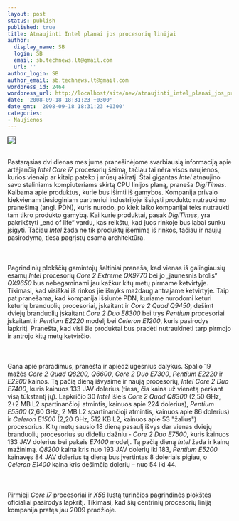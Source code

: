 ```yaml
---
layout: post
status: publish
published: true
title: Atnaujinti Intel planai jos procesorių linijai
author:
  display_name: SB
  login: SB
  email: sb.technews.lt@gmail.com
  url: ''
author_login: SB
author_email: sb.technews.lt@gmail.com
wordpress_id: 2464
wordpress_url: http://localhost/site/new/atnaujinti_intel_planai_jos_procesoriu_linijai/
date: '2008-09-18 18:31:23 +0300'
date_gmt: '2008-09-18 18:31:23 +0300'
categories:
- Naujienos
---
```

<div class="imgright"><img src="http://tbn0.google.com/images?q=tbn:UaKAh4jvWVwBlM:http://www.hardwaremania.com/news/images/stories/2008/cpu/_0e48-intel_logo1.jpg" border="1"></div>
<p><br>Pastarąsias dvi dienas mes jums pranešinėjome svarbiausią informaciją apie artėjančią <i>Intel Core i7</i> procesorių šeimą, tačiau tai nėra visos naujienos, kurios vienaip ar kitaip pateko į mūsų akiratį. Štai gigantas <i>Intel</i> atnaujino savo staliniams kompiuteriams skirtą CPU linijos planą, praneša <i>DigiTimes</i>. Kalbama apie produktus, kurie bus išimti iš gamybos. Kompanija privalo kiekvienam tiesioginiam partneriui industrijoje išsiųsti produkto nutraukimo pranešimą (angl. PDN), kuris nurodo, po kiek laiko kompanijai teks nutraukti tam tikro produkto gamybą. Kai kurie produktai, pasak <i>DigiTimes</i>, yra pakrikštyti „end of life“ vardu, kas reikštų, kad juos rinkoje bus labai sunku įsigyti. Tačiau <i>Intel</i> žada ne tik produktų išėmimą iš rinkos, tačiau ir naujų pasirodymą, tiesa pagrįstų esama architektūra.<br />
<br><br />
<br>Pagrindinių plokščių gamintojų šaltiniai praneša, kad vienas iš galingiausių esamų <i>Intel</i> procesorių <i>Core 2 Extreme QX9770</i> bei jo „jaunesnis brolis“ <i>QX9650</i> bus nebegaminami jau kažkur kitų metų pirmame ketvirtyje. Tikimasi, kad visiškai iš rinkos jie išnyks maždaug antrajame ketvirtyje. Taip pat pranešama, kad kompanija išsiuntė PDN, kuriame nurodomi keturi keturių branduolių procesoriai, įskaitant ir <i>Core 2 Quad Q9450</i>, dešimt dviejų branduolių įskaitant <i>Core 2 Duo E8300</i> bei trys <i>Pentium</i> procesoriai įskaitant ir <i>Pentium E2220</i> modelį bei <i>Celeron E1200</i>, kuris pasirodys lapkritį. Pranešta, kad visi šie produktai bus pradėti nutraukinėti tarp pirmojo ir antrojo kitų metų ketvirčio.<br />
<br><br />
<br>Gana apie praradimus, pranešta ir apiedžiugesnius dalykus. Spalio 19 mažės <i>Core 2 Quad Q8200, Q6600</i>, <i>Core 2 Duo E7300</i>, <i>Pentium E2220</i> ir <i>E2200</i> kainos. Tą pačią dieną išvysime ir naują procesorių, <i>Intel Core 2 Duo E7400</i>, kuris kainuos 133 JAV dolerius (tiesa, čia kaina už vienetą perkant visą tūkstantį jų). Lapkričio 30 <i>Intel</i> išleis <i>Core 2 Quad Q8300</i> (2,50 GHz, 2+2 MB L2 spartinančioji atmintis, kainuos apie 224 dolerius), <i>Pentium E5300</i> (2,60 GHz, 2 MB L2 spartinančioji atmintis, kainuos apie 86 dolerius) ir <i>Celeron E1500</i> (2,20 GHz, 512 KB L2, kainuos apie 53 &quot;žalius&quot;) procesorius. Kitų metų sausio 18 dieną pasaulį išvys dar vienas dviejų branduolių procesorius su dideliu dažniu - <i>Core 2 Duo E7500</i>, kuris kainuos 133 JAV dolerius bei pakeis <i>E7400</i> modelį. Tą pačią dieną <i>Intel</i> žada ir kainų mažinimą. <i>Q8200</i> kaina kris nuo 193 JAV dolerių iki 183, <i>Pentium E5200</i> kainavęs 84 JAV dolerius tą dieną bus įvertintas 8 doleriais pigiau, o <i>Celeron E1400</i> kaina kris dešimčia dolerių – nuo 54 iki 44.<br />
<br><br />
<br>Pirmieji <i>Core i7</i> procesoriai ir <i>X58</i> lustą turinčios pagrindinės plokštės oficialiai pasirodys lapkritį. Tikimasi, kad šių centrinių procesorių liniją kompanija pratęs jau 2009 pradžioje.<br />
<br><br />
<br><br />
<br></p>
